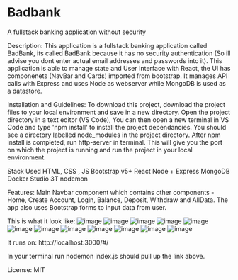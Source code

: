 # Badbank

A fullstack banking application without security

Description: This application is a fullstack banking application called BadBank, its called BadBank because it has no security authentication (So ill advise you dont enter actual email addresses and passwords into it). This application is able to manage state and User Interface with React, the UI has componenets (NavBar and Cards) imported from bootstrap. It manages API calls with Express and uses Node as webserver while MongoDB is used as a datastore.

Installation and Guidelines: To download this project, download the project files to your local environment and save in a new directory. Open the project directory in a text editor (VS Code), You can then open a new terminal in VS Code and type 'npm install' to install the project dependancies. You should see a directory labelled node_modules in the project directory. After npm install is completed, run http-server in terminal. This will give you the port on which the project is running and run the project in your local environment.

Stack Used
HTML, CSS , JS
Bootstrap v5+
React
Node + Express
MongoDB
Docker
Studio 3T
nodemon

Features:
Main Navbar component which contains other components - Home, Create Account, Login, Balance, Deposit, Withdraw and AllData. The app also uses Bootstrap forms to input data from user.

This is what it look like:
![image](https://user-images.githubusercontent.com/97487349/194805779-4a12151a-edcd-4949-bf80-dfd39c364aeb.png)
![image](https://user-images.githubusercontent.com/97487349/194805819-57a53dcf-0ea4-48fa-a6c3-57b98c93fbe9.png)
![image](https://user-images.githubusercontent.com/97487349/194805840-72b9dfe5-9303-4f5f-a05e-7d4e06ade09e.png)
![image](https://user-images.githubusercontent.com/97487349/194805887-f66264d3-d841-4204-b505-3d049838f6a3.png)
![image](https://user-images.githubusercontent.com/97487349/194805907-f4f4819c-1463-499b-a715-bea7a5ca6298.png)
![image](https://user-images.githubusercontent.com/97487349/194805925-d9a41013-9f76-4b31-a145-a211533faac5.png)
![image](https://user-images.githubusercontent.com/97487349/194805932-26888c75-bc9a-4e77-9c31-a337d0e077d6.png)
![image](https://user-images.githubusercontent.com/97487349/194805950-7344d180-8a7c-40e6-9b53-688ce44411cb.png)
![image](https://user-images.githubusercontent.com/97487349/194805963-82ec3b41-d7a7-4935-b9fd-08bad9fc894f.png)
![image](https://user-images.githubusercontent.com/97487349/194805976-2ebe02a7-a1e6-4cef-ac6b-4295c94b2935.png)
![image](https://user-images.githubusercontent.com/97487349/194806011-c3231705-9dab-4443-b11d-cd54a2cb0467.png)
![image](https://user-images.githubusercontent.com/97487349/194806021-de72283e-28f9-4af1-acae-ad9133e9b77d.png)

It runs on: http://localhost:3000/#/

In your terminal run nodemon index.js should pull up the link above.


License:
MIT
